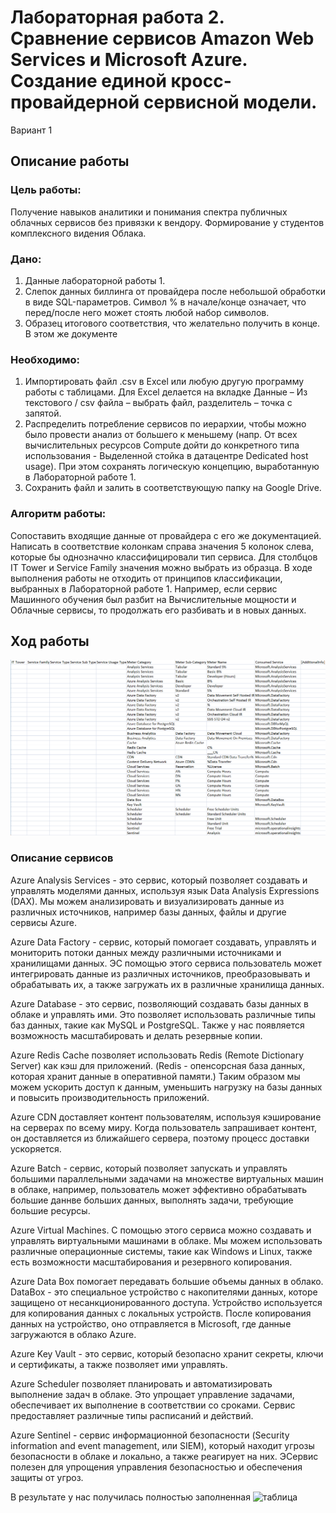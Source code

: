 # Лабораторная работа 2. Сравнение сервисов Amazon Web Services и Microsoft Azure. Создание единой кросс-провайдерной сервисной модели.

Вариант 1

## Описание работы

### Цель работы:

Получение навыков аналитики и понимания спектра публичных облачных сервисов без привязки к вендору. Формирование у студентов комплексного видения Облака. 

### Дано:

1. Данные лабораторной работы 1.
2. Слепок данных биллинга от провайдера после небольшой обработки в виде SQL-параметров. Символ % в начале/конце означает, что перед/после него может стоять любой набор символов.
3. Образец итогового соответствия, что желательно получить в конце. В этом же документе  

### Необходимо:

1. Импортировать файл .csv в Excel или любую другую программу работы с таблицами. Для Excel делается на вкладке Данные – Из текстового / csv файла – выбрать файл, разделитель – точка с запятой.
2. Распределить потребление сервисов по иерархии, чтобы можно было провести анализ от большего к меньшему (напр. От всех вычислительных ресурсов Compute дойти до конкретного типа использования - Выделенной стойка в датацентре Dedicated host usage). При этом сохранять логическую концепцию, выработанную в Лабораторной работе 1.
3. Сохранить файл и залить в соответствующую папку на Google Drive.

### Алгоритм работы:

Сопоставить входящие данные от провайдера с его же документацией. Написать в соответствие колонкам справа значения 5 колонок слева, которые бы однозначно классифицировали тип сервиса. Для столбцов IT Tower и Service Family значения можно выбрать из образца. В ходе выполнения работы не отходить от принципов классификации, выбранных в Лабораторной работе 1. Например, если сервис Машинного обучения был разбит на Вычислительные мощности и Облачные сервисы, то продолжать его разбивать и в новых данных.



## Ход работы


![image](https://github.com/paltovkletku/babaiki_devops_clouds/blob/main/Clouds/Lab2/media/%D0%BD%D0%B0%D1%87%D0%B0%D0%BB%D0%BE.png)


### Описание сервисов

Azure Analysis Services - это сервис, который позволяет создавать и управлять моделями данных, используя язык Data Analysis Expressions (DAX). Мы можем анализировать и визуализировать данные из различных источников, например базы данных, файлы и другие сервисы Azure.



Azure Data Factory - сервис, который помогает создавать, управлять и мониторить потоки данных между различными источниками и хранилищами данных. ЭС помощью этого сервиса пользователь может интегрировать данные из различных источников, преобразовывать и обрабатывать их, а также загружать их в различные хранилища данных.



Azure Database - это сервис, позволяющий создавать базы данных в облаке и управлять ими. Это позволяет использовать различные типы баз данных, такие как MySQL и PostgreSQL. Также у нас появляется возможность масштабировать и делать резервные копии.



Azure Redis Cache позволяет использовать Redis (Remote Dictionary Server) как кэш для приложений. (Redis - опенсорсная база данных, которая хранит данные в оперативной памяти.) Таким образом мы можем ускорить доступ к данным, уменьшить нагрузку на базы данных и повысить производительность приложений.



Azure CDN доставляет контент пользователям, используя кэширование на серверах по всему миру. Когда пользователь запрашивает контент, он доставляется из ближайшего сервера, поэтому процесс доставки ускоряется.



Azure Batch - сервис, который позволяет запускать и управлять большими параллельными задачами на множестве виртуальных машин в облаке, например, пользователь может эффективно обрабатывать большие даннве больших данных, выполнять задачи, требующие большие ресурсы.



Azure Virtual Machines. С помощью этого сервиса можно создавать и управлять виртуальными машинами в облаке. Мы можем использовать различные операционные системы, такие как Windows и Linux, также есть возможности масштабирования и резервного копирования.



Azure Data Box помогает передавать большие объемы данных в облако. DataBox - это специальное устройство с накопителями данных, которе защищено от несанкционированного доступа. Устройство используется для копирования данных с локальных устройств. После копирования данных на устройство, оно отправляется в Microsoft, где данные загружаются в облако Azure.


Azure Key Vault - это сервис, который безопасно хранит секреты, ключи и сертификаты, а также позволяет ими управлять.


Azure Scheduler позволяет планировать и автоматизировать выполнение задач в облаке. Это упрощает управление задачами, обеспечивает их выполнение в соответствии со сроками. Сервис предоставляет различные типы расписаний и действий.


Azure Sentinel - сервис информационной безопасности (Security information and event management, или SIEM), который находит угрозы безопасности в облаке и локально, а также реагирует на них. ЭСервис полезен для упрощения управления безопасностью и обеспечения защиты от угроз.




В результате у нас получилась полностью заполненная ![таблица](https://docs.google.com/spreadsheets/d/194KKOtGWwIgUhYU8fmLR3m28ggCNYdMv6IxVeHKXzgs/edit?usp=sharing)






